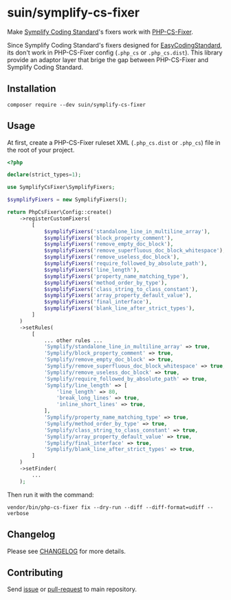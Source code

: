 # suin/symplify-cs-fixer

Make [Symplify Coding Standard]'s fixers work with [PHP-CS-Fixer].

[Symplify Coding Standard]: https://github.com/Symplify/CodingStandard
[PHP-CS-Fixer]: https://github.com/FriendsOfPHP/PHP-CS-Fixer

Since Symplify Coding Standard's fixers designed for [EasyCodingStandard], its don't work in PHP-CS-Fixer config (`.php_cs` or `.php_cs.dist`). This library provide an adaptor layer that brige the gap between PHP-CS-Fixer and Symplify Coding Standard.

[EasyCodingStandard]: https://github.com/Symplify/EasyCodingStandard 

## Installation

```
composer require --dev suin/symplify-cs-fixer
```

## Usage

At first, create a PHP-CS-Fixer ruleset XML (`.php_cs.dist` or `.php_cs`) file in the root of your project.

```php
<?php

declare(strict_types=1);

use SymplifyCsFixer\SymplifyFixers;

$symplifyFixers = new SymplifyFixers();

return PhpCsFixer\Config::create()
    ->registerCustomFixers(
        [
            $symplifyFixers('standalone_line_in_multiline_array'),
            $symplifyFixers('block_property_comment'),
            $symplifyFixers('remove_empty_doc_block'),
            $symplifyFixers('remove_superfluous_doc_block_whitespace'),
            $symplifyFixers('remove_useless_doc_block'),
            $symplifyFixers('require_followed_by_absolute_path'),
            $symplifyFixers('line_length'),
            $symplifyFixers('property_name_matching_type'),
            $symplifyFixers('method_order_by_type'),
            $symplifyFixers('class_string_to_class_constant'),
            $symplifyFixers('array_property_default_value'),
            $symplifyFixers('final_interface'),
            $symplifyFixers('blank_line_after_strict_types'),
        ]
    )
    ->setRules(
        [
            ... other rules ...
            'Symplify/standalone_line_in_multiline_array' => true,
            'Symplify/block_property_comment' => true,
            'Symplify/remove_empty_doc_block' => true,
            'Symplify/remove_superfluous_doc_block_whitespace' => true,
            'Symplify/remove_useless_doc_block' => true,
            'Symplify/require_followed_by_absolute_path' => true,
            'Symplify/line_length' => [
                'line_length' => 80,
                'break_long_lines' => true,
                'inline_short_lines' => true,
            ],
            'Symplify/property_name_matching_type' => true,
            'Symplify/method_order_by_type' => true,
            'Symplify/class_string_to_class_constant' => true,
            'Symplify/array_property_default_value' => true,
            'Symplify/final_interface' => true,
            'Symplify/blank_line_after_strict_types' => true,
        ]
    )
    ->setFinder(
        ...
    );

```

Then run it with the command:

```
vendor/bin/php-cs-fixer fix --dry-run --diff --diff-format=udiff --verbose
```

## Changelog

Please see [CHANGELOG](https://github.com/suin/php/blob/master/CHANGELOG.md) for more details.

## Contributing

Send [issue](https://github.com/suin/php/issues) or [pull-request](https://github.com/suin/php/pulls) to main repository.
